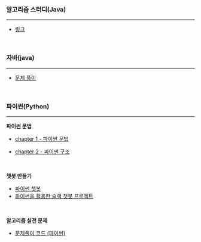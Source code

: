 ### 알고리즘 스터디(Java)

------

- [링크](https://github.com/kim6394/gs_Algorithm/tree/master/Algorithm(Study))

<br/>


### 자바(java)

---

- [문제 풀이](https://github.com/kim6394/gs_Algorithm/tree/master/Java)



<br/>


### 파이썬(Python)

---

**파이썬 문법**

- [chapter 1 - 파이썬 문법](https://github.com/kim6394/gs_Algorithm/tree/master/Python/chapter%201%20-%20%ED%8C%8C%EC%9D%B4%EC%8D%AC%20%EB%AC%B8%EB%B2%95)

- [chapter 2 - 파이썬 구조](https://github.com/kim6394/gs_Algorithm/tree/master/Python/chapter%202%20-%20%ED%8C%8C%EC%9D%B4%EC%8D%AC%20%EA%B5%AC%EC%A1%B0)

<br/>

**챗봇 만들기**

- [파이썬 챗봇](https://github.com/kim6394/gs_Algorithm/tree/master/Python/python-chatbot)
- [파이썬을 활용한 슬랙 챗봇 프로젝트](https://github.com/kim6394/JMT_SlackBot)

<br/>

**알고리즘 실전 문제**

- [문제풀이 코드 (파이썬)](https://github.com/kim6394/gs_Algorithm/tree/master/Python/BAEKJOON%20-%20Python)
